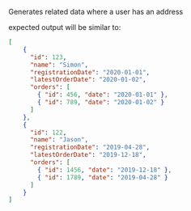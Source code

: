 Generates related data where a user has an address

expected output will be similar to:

```json
[
    {
      "id": 123,
      "name": "Simon",
      "registrationDate": "2020-01-01",
      "latestOrderDate": "2020-01-02",
      "orders": [
        { "id": 456, "date": "2020-01-01" },
        { "id": 789, "date": "2020-01-02" }
      ]
    },
    {
      "id": 122,
      "name": "Jason",
      "registrationDate": "2019-04-28",
      "latestOrderDate": "2019-12-18",
      "orders": [
        { "id": 1456, "date": "2019-12-18" },
        { "id": 1789, "date": "2019-04-28" }
      ]
    }
]
```
